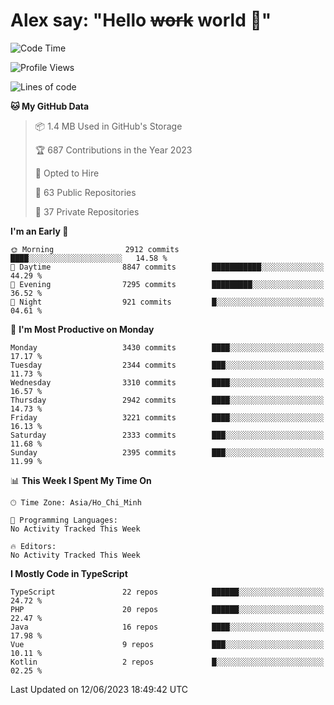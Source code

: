 # Alex say: "Hello ~~work~~ world 🐾"

<!--START_SECTION:waka-->
![Code Time](http://img.shields.io/badge/Code%20Time-839%20hrs%205%20mins-blue)

![Profile Views](http://img.shields.io/badge/Profile%20Views-2-blue)

![Lines of code](https://img.shields.io/badge/From%20Hello%20World%20I%27ve%20Written-41.0%20million%20lines%20of%20code-blue)

**🐱 My GitHub Data** 

> 📦 1.4 MB Used in GitHub's Storage 
 > 
> 🏆 687 Contributions in the Year 2023
 > 
> 💼 Opted to Hire
 > 
> 📜 63 Public Repositories 
 > 
> 🔑 37 Private Repositories 
 > 
**I'm an Early 🐤** 

```text
🌞 Morning                2912 commits        ████░░░░░░░░░░░░░░░░░░░░░   14.58 % 
🌆 Daytime                8847 commits        ███████████░░░░░░░░░░░░░░   44.29 % 
🌃 Evening                7295 commits        █████████░░░░░░░░░░░░░░░░   36.52 % 
🌙 Night                  921 commits         █░░░░░░░░░░░░░░░░░░░░░░░░   04.61 % 
```
📅 **I'm Most Productive on Monday** 

```text
Monday                   3430 commits        ████░░░░░░░░░░░░░░░░░░░░░   17.17 % 
Tuesday                  2344 commits        ███░░░░░░░░░░░░░░░░░░░░░░   11.73 % 
Wednesday                3310 commits        ████░░░░░░░░░░░░░░░░░░░░░   16.57 % 
Thursday                 2942 commits        ████░░░░░░░░░░░░░░░░░░░░░   14.73 % 
Friday                   3221 commits        ████░░░░░░░░░░░░░░░░░░░░░   16.13 % 
Saturday                 2333 commits        ███░░░░░░░░░░░░░░░░░░░░░░   11.68 % 
Sunday                   2395 commits        ███░░░░░░░░░░░░░░░░░░░░░░   11.99 % 
```


📊 **This Week I Spent My Time On** 

```text
🕑︎ Time Zone: Asia/Ho_Chi_Minh

💬 Programming Languages: 
No Activity Tracked This Week

🔥 Editors: 
No Activity Tracked This Week
```

**I Mostly Code in TypeScript** 

```text
TypeScript               22 repos            ██████░░░░░░░░░░░░░░░░░░░   24.72 % 
PHP                      20 repos            ██████░░░░░░░░░░░░░░░░░░░   22.47 % 
Java                     16 repos            ████░░░░░░░░░░░░░░░░░░░░░   17.98 % 
Vue                      9 repos             ███░░░░░░░░░░░░░░░░░░░░░░   10.11 % 
Kotlin                   2 repos             █░░░░░░░░░░░░░░░░░░░░░░░░   02.25 % 
```




 Last Updated on 12/06/2023 18:49:42 UTC
<!--END_SECTION:waka-->
